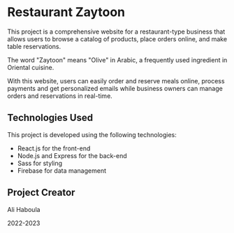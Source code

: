 # Restaurant Zaytoon

This project is a comprehensive website for a restaurant-type business that allows users to browse a catalog of products, place orders online, and make table reservations.

The word "Zaytoon" means "Olive" in Arabic, a frequently used ingredient in Oriental cuisine.

With this website, users can easily order and reserve meals online, process payments and get personalized emails while business owners can manage orders and reservations in real-time.

## Technologies Used

This project is developed using the following technologies: 
- React.js for the front-end
- Node.js and Express for the back-end
- Sass for styling
- Firebase for data management

## Project Creator

Ali Haboula

2022-2023
